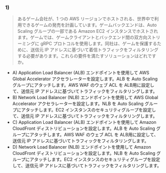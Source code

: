 ### 1) 
> あるゲーム会社が、1 つの AWS リージョンでホストされる、世界中で利用できるゲームの発売を計画しています。ゲームバックエンドは、Auto Scaling グループの一部である Amazon EC2 インスタンスでホストされます。ゲームでは、ゲームクライアントとバックエンド間の双方向ストリーミングに gRPC プロトコルを使用します。同社は、ゲームを保護するために、送信元 IP アドレスに基づいて着信トラフィックをフィルタリングする必要があります。これらの要件を満たすソリューションはどれですか。

- A) Application Load Balancer (ALB) エンドポイントを使用して AWS Global Accelerator アクセラレーターを設定します。ALB を Auto Scaling グループにアタッチします。AWS WAF のウェブ ACL を ALB用に設定して、送信元 IP アドレスに基づいてトラフィックをフィルタリングします。
- B) Network Load Balancer (NLB) エンドポイントを使用して AWS Global Accelerator アクセラレーターを設定します。NLB を Auto Scaling グループにアタッチします。EC2 インスタンスのセキュリティグループを設定して、送信元 IP アドレスに基づいてトラフィックをフィルタリングします。
- C) Application Load Balancer (ALB) エンドポイントを使用して Amazon CloudFront ディストリビューションを設定します。ALB を Auto Scaling グループにアタッチします。AWS WAF のウェブ ACL を ALB用に設定して、送信元 IP アドレスに基づいてトラフィックをフィルタリングします。
- D) Network Load Balancer (NLB) エンドポイントを使用して Amazon CloudFront ディストリビューションを設定します。NLB を Auto Scaling グループにアタッチします。EC2 インスタンスのセキュリティグループを設定して、送信元 IP アドレスに基づいてトラフィックをフィルタリングします。
